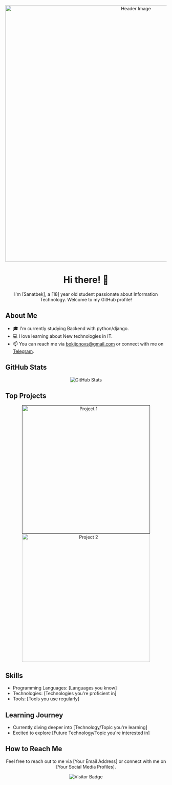 <!-- Your Header -->
<p align="center">
  <img src="https://prnt.sc/D4xxR2hQxNtB" width="800" alt="Header Image">
</p>

<!-- Your Introduction -->
<h1 align="center">Hi there! 👋</h1>

<p align="center">
  I'm [Sanatbek], a [18] year old student passionate about Information Technology. Welcome to my GitHub profile!
</p>

<!-- Your About Me Section -->
## About Me

- 🎓 I'm currently studying Backend with python/django.
- 💻 I love learning about New technologies in IT.
- 📫 You can reach me via bokijonovs@gmail.com or connect with me on <a href="https://t.me/bokijonov_s">Telegram</a>.

<!-- Your GitHub Stats -->
## GitHub Stats

<p align="center">
  <img src="https://github-readme-stats.vercel.app/api?username=BokijonovS&show_icons=true&theme=radical" alt="GitHub Stats">
</p>

<!-- Your Top Projects -->
## Top Projects

<p align="center">
  <a href="">
    <img src="https://prnt.sc/PjeDFR2CZXjo" width="400" alt="Project 1">
  </a>
  <a href="https://github.com/BokijonovS/aristocats">
    <img src="https://prnt.sc/0tDuV0Rb5vJ7" width="400" alt="Project 2">
  </a>
</p>

<!-- Your Skills Section -->
## Skills

- Programming Languages: [Languages you know]
- Technologies: [Technologies you're proficient in]
- Tools: [Tools you use regularly]

<!-- Your Learning Journey Section -->
## Learning Journey

- Currently diving deeper into [Technology/Topic you're learning]
- Excited to explore [Future Technology/Topic you're interested in]

<!-- Your How to Reach Me Section -->
## How to Reach Me

<p align="center">
  Feel free to reach out to me via [Your Email Address] or connect with me on [Your Social Media Profiles].
</p>

<!-- Footer -->
<p align="center">
  <img src="https://visitor-badge.laobi.icu/badge?page_id=yourusername.yourusername" alt="Visitor Badge">
</p>
